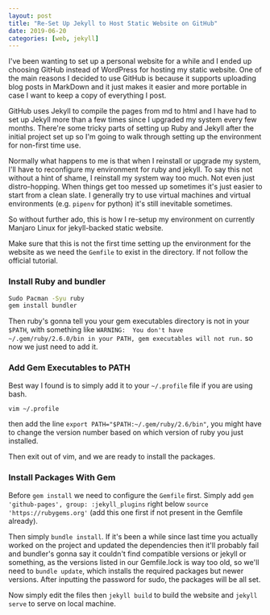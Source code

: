 ```yaml
---
layout: post
title: "Re-Set Up Jekyll to Host Static Website on GitHub"
date: 2019-06-20
categories: [web, jekyll]
---
```


I've been wanting to set up a personal website for a while and I ended up choosing GitHub instead of WordPress for hosting my static website. One of the main reasons I decided to use GitHub is because it supports uploading blog posts in MarkDown and it just makes it easier and more portable in case I want to keep a copy of everything I post.

GitHub uses Jekyll to compile the pages from md to html and I have had to set up Jekyll more than a few times since I upgraded my system every few months. There're some tricky parts of setting up Ruby and Jekyll after the initial project set up so I'm going to walk through setting up the environment for non-first time use.

Normally what happens to me is that when I reinstall or upgrade my system, I'll have to reconfigure my environment for ruby and jekyll. To say this not without a hint of shame, I reinstall my system way too much. Not even just distro-hopping. When things get too messed up sometimes it's just easier to start from a clean slate. I generally try to use virtual machines and virtual environments (e.g. `pipenv` for python) it's still inevitable sometimes. 

So without further ado, this is how I re-setup my environment on currently Manjaro Linux for jekyll-backed static website.

Make sure that this is not the first time setting up the environment for the website as we need the `Gemfile` to exist in the directory. If not follow the official tutorial. 

### Install Ruby and bundler

```bash
Sudo Pacman -Syu ruby
gem install bundler
```
Then ruby's gonna tell you your gem executables directory is not in your `$PATH`, with something like `WARNING:  You don't have ~/.gem/ruby/2.6.0/bin in your PATH, gem executables will not run.` so now we just need to add it.

### Add Gem Executables to PATH

Best way I found is to simply add it to your `~/.profile` file if you are using bash. 

```bash
vim ~/.profile
```
then add the line `export PATH="$PATH:~/.gem/ruby/2.6/bin"`, you might have to change the version number based on which version of ruby you just installed. 

Then exit out of vim, and we are ready to install the packages.

### Install Packages With Gem

Before `gem install` we need to configure the `Gemfile` first. Simply add `gem 'github-pages', group: :jekyll_plugins` right below `source 'https://rubygems.org'` (add this one first if not present in the Gemfile already).

Then simply `bundle install`. If it's been a while since last time you actually worked on the project and updated the dependencies then it'll probably fail and bundler's gonna say it couldn't find compatible versions or jekyll or something, as the versions listed in our Gemfile.lock is way too old, so we'll need to `bundle update`, which installs the required packages but newer versions. After inputting the password for sudo, the packages will be all set. 

Now simply edit the files then `jekyll build` to build the website and `jekyll serve` to serve on local machine. 





